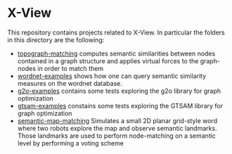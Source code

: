 # X-View
This repository contains projects related to X-View. In particular the folders in this directory are the following:
* [topograph-matching](topograph-matching/README.md) computes semantic similarities between nodes contained in a graph structure and applies virtual forces to the graph-nodes in order to match them
* [wordnet-examples](wordnet-examples/README.md) shows how one can query semantic similarity measures on the wordnet database.
* [g2o-examples](g2o-examples/README.md) contains some tests exploring the g2o library for graph optimization
* [gtsam-examples](gtsam-examples/README.md) constains some tests exploring the GTSAM library for graph optimization
* [semantic-map-matching](semantic-map-matching/README.md) Simulates a small 2D planar grid-style word where two robots explore the map and observe semantic landmarks. Those landmarks are used to perform node-matching on a semantic level by performing a voting scheme
